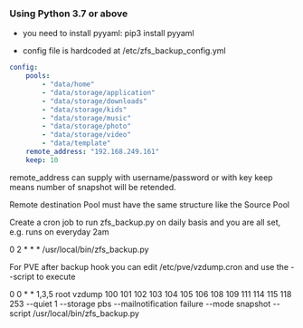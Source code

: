 ### Using Python 3.7 or above

* you need to install pyyaml: pip3 install pyyaml

* config file is hardcoded at /etc/zfs_backup_config.yml

``` YAML
config:
    pools:
        - "data/home"
        - "data/storage/application"
        - "data/storage/downloads"
        - "data/storage/kids"
        - "data/storage/music"
        - "data/storage/photo"
        - "data/storage/video"
        - "data/template"
    remote_address: "192.168.249.161"
    keep: 10
```
remote_address can supply with username/password or with key
keep means number of snapshot will be retended.

Remote destination Pool must have the same structure like the Source Pool

Create a cron job to run zfs_backup.py on daily basis and you are all set, e.g. runs on everyday 2am

0 2 * * * /usr/local/bin/zfs_backup.py

For PVE after backup hook you can edit /etc/pve/vzdump.cron and use the --script  to execute

0 0 * * 1,3,5       root vzdump 100 101 102 103 104 105 106 108 109 111 114 115 118 253 --quiet 1 --storage pbs --mailnotification failure --mode snapshot --script /usr/local/bin/zfs_backup.py
